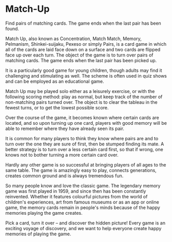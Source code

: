 # Match-Up
Find pairs of matching cards. The game ends when the last pair has been found.

Match Up, also known as Concentration, Match Match, Memory, Pelmanism, Shinkei-suijaku, Pexeso or simply Pairs, is a card game in which all of the cards are laid face down on a surface and two cards are flipped face up over each turn. The object of the game is to turn over pairs of matching cards. The game ends when the last pair has been picked up. 

It is a particularly good game for young children, though adults may find it challenging and stimulating as well. The scheme is often used in quiz shows and can be employed as an educational game.

Match Up may be played solo either as a leisurely exercise, or with the following scoring method: play as normal, but keep track of the number of non-matching pairs turned over. The object is to clear the tableau in the fewest turns, or to get the lowest possible score.

Over the course of the game, it becomes known where certain cards are located, and so upon turning up one card, players with good memory will be able to remember where they have already seen its pair.

It is common for many players to think they know where pairs are and to turn over the one they are sure of first, then be stumped finding its mate. A better strategy is to turn over a less certain card first, so that if wrong, one knows not to bother turning a more certain card over.

Hardly any other game is so successful at bringing players of all ages to the same table. The game is amazingly easy to play, connects generations, creates common ground and is always tremendous fun.

So many people know and love the classic game. The legendary memory game was first played in 1959, and since then has been constantly reinvented. Whether it features colourful pictures from the world of children's experiences, art from famous museums or as an app or online game, the memory cards remain in people's minds because of the happy memories playing the game creates.

Pick a card, turn it over – and discover the hidden picture! Every game is an exciting voyage of discovery, and we want to help everyone create happy memories of playing the game.
